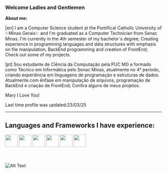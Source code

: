 ###  Welcome Ladies and Gentlemen

__About me:__

[en]
I am a Computer Science student at the Pontifical Catholic University of ✨Minas Gerais✨ and  I'm graduated as a Computer Technician from Senac Minas. 
 I'm currently in the 4th semester of my bachelor´s degree; 
 Creating experience in programming languages and data structures with emphasis on file manipulation, BackEnd programming and creation of FrontEnd;
Check out some of my projects.

[pt]
Sou estudante de Ciência da Computação pela PUC MG e formado como Técnico em Informática pelo Senac Minas, atualmente no 4° período, criando experiência em linguagens de programação e estruturas de dados. Atualmente com ênfase em manipulação de arquivos, programação de BackEnd e criação de FrontEnd;
Confira alguns de meus projetos.



Mary I Love You!

Last time profile was updated:23/03/25
_____________________________________________________________________________________________________________________________________________________________________
<h2>Languages and Frameworks I have experience:</h2>

<div class="icon" style="display:inline;">
<img style="width:40px; height:40px" src="https://cdn.jsdelivr.net/gh/devicons/devicon/icons/c/c-plain.svg" />
<img style="width:40px; height:40px" src="https://cdn.jsdelivr.net/gh/devicons/devicon/icons/java/java-plain.svg" />
<img style="width:40px; height:40px" src="https://cdn.jsdelivr.net/gh/devicons/devicon/icons/javascript/javascript-plain.svg" />
<img style="width:40px; height:40px" src="https://cdn.jsdelivr.net/gh/devicons/devicon@latest/icons/nestjs/nestjs-original.svg" />          
<img style="width:40px; height:40px" src="https://cdn.jsdelivr.net/gh/devicons/devicon@latest/icons/flutter/flutter-original.svg" />          
<img style="width:40px; height:40px" src="https://cdn.jsdelivr.net/gh/devicons/devicon/icons/python/python-original.svg" />
  
</div>


</br></br>
![Alt Text](https://media4.giphy.com/media/5PSPV1ucLX31u/giphy.gif)
